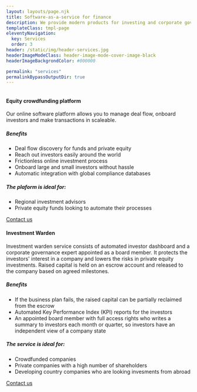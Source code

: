 ```yaml
---
layout: layouts/page.njk
title: Software-as-a-service for finance
description: We provide modern products for investing and corporate governance.
templateClass: tmpl-page
eleventyNavigation:
  key: Services
  order: 3
header: /static/img/header-services.jpg
headerImageModeClass: header-image-mode-cover-image-black
headerImageBackgrondColor: #000000

permalink: "services"
permalinkBypassOutputDir: true
---
```


<section class="card-deck-home card-deck-services">
  <div class="card-deck mb-2">
    <div class="card">
        <div class="view overlay">
          <img src="{{ '/static/img/service-equity-crowdfunding.jpg'|url }}" class="card-img-top" alt="">
        </div>
        <div class="card-body">
            <h4>Equity crowdfunding platform</h5>
            <div class="card-middle">
              <p>
                  Our online software platform allows you to 
                  manage deal flow, onboard investors and 
                  make transactions in scaleable.                 
              </p>
              <h5>Benefits</h5>
              <ul>
                <li>Deal flow discovery for funds and private equity</li>              
                <li>Reach out investors easily around the world</li>
                <li>Frictionless online investment process</li>
                <li>Onboard large and small investors without hassle</li>
                <li>Automatic integration with global compliance databases</li>
              </ul>            
              <h5>The plaform is ideal for:</h5>
              <ul>
                <li>Regional investment advisors</li>
                <li>Private equity funds looking to automate their processes</li>
              </ul>              
            </div>  
            <a href="mailto:hello@capitalgram.com"
              class="btn btn-primary btn-md">Contact us<i class="fas fa-envelope ml-2"></i> 
            </a>            
        </div>
    </div>
    <div class="card">
        <div class="view overlay">
          <img src="{{ '/static/img/service-investment-warden.jpg'|url }}" class="card-img-top" alt="">
        </div>
        <div class="card-body">
            <h4>Investment Warden</h5>
            <p>
                Investment warden service consists of automated investor dashboard and a corporate governance expert 
                appointed as a board member.
                It protects the investors' interest in a company and lowers the
                risks in private equity investments. Raised capital is
                held on an escrow account and released to the company 
                based on agreed milestones.            
            </p>              
            <h5>Benefits</h5>
            <ul>
              <li>
                If the business plan fails, the raised capital can be partially
                reclaimed from the escrow
              </li>
              <li>
                Automated Key Performance Index (KPI) reports for the investors
              </li>
              <li>
                An appointed board member with full access rights who writes 
                a summary to investors each month or quarter, so investors
                have an independent view of a company state                  
              </li>              
            </ul>            
            <h5>The service is ideal for:</h5>
            <ul>
              <li>Crowdfunded companies</li>
              <li>Private companies with a high number of shareholders</li>
              <li>Developing country companies who are looking invesments from abroad</li>
            </ul>              
            <a href="mailto:hello@capitalgram.com"
              class="btn btn-primary btn-md">Contact us<i class="fas fa-envelope ml-2"></i> 
            </a>            
        </div>
      </div>
    </div>    
  </div>  
</section>